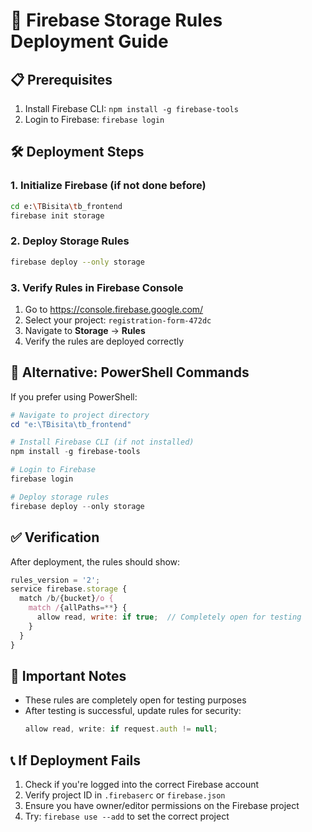 # 🚀 Firebase Storage Rules Deployment Guide

## 📋 **Prerequisites**
1. Install Firebase CLI: `npm install -g firebase-tools`
2. Login to Firebase: `firebase login`

## 🛠️ **Deployment Steps**

### 1. Initialize Firebase (if not done before)
```bash
cd e:\TBisita\tb_frontend
firebase init storage
```

### 2. Deploy Storage Rules
```bash
firebase deploy --only storage
```

### 3. Verify Rules in Firebase Console
1. Go to https://console.firebase.google.com/
2. Select your project: `registration-form-472dc`
3. Navigate to **Storage** → **Rules**
4. Verify the rules are deployed correctly

## 🔧 **Alternative: PowerShell Commands**
If you prefer using PowerShell:

```powershell
# Navigate to project directory
cd "e:\TBisita\tb_frontend"

# Install Firebase CLI (if not installed)
npm install -g firebase-tools

# Login to Firebase
firebase login

# Deploy storage rules
firebase deploy --only storage
```

## ✅ **Verification**
After deployment, the rules should show:
```javascript
rules_version = '2';
service firebase.storage {
  match /b/{bucket}/o {
    match /{allPaths=**} {
      allow read, write: if true;  // Completely open for testing
    }
  }
}
```

## 🚨 **Important Notes**
- These rules are completely open for testing purposes
- After testing is successful, update rules for security:
  ```javascript
  allow read, write: if request.auth != null;
  ```

## 📞 **If Deployment Fails**
1. Check if you're logged into the correct Firebase account
2. Verify project ID in `.firebaserc` or `firebase.json`
3. Ensure you have owner/editor permissions on the Firebase project
4. Try: `firebase use --add` to set the correct project